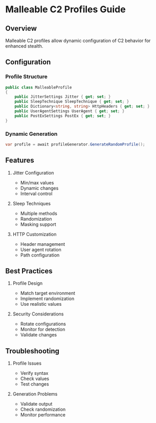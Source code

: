 # Malleable C2 Profiles Guide

## Overview
Malleable C2 profiles allow dynamic configuration of C2 behavior for enhanced stealth.

## Configuration
### Profile Structure
```csharp
public class MalleableProfile
{
    public JitterSettings Jitter { get; set; }
    public SleepTechnique SleepTechnique { get; set; }
    public Dictionary<string, string> HttpHeaders { get; set; }
    public UserAgentSettings UserAgent { get; set; }
    public PostExSettings PostEx { get; set; }
}
```

### Dynamic Generation
```csharp
var profile = await profileGenerator.GenerateRandomProfile();
```

## Features
1. Jitter Configuration
   - Min/max values
   - Dynamic changes
   - Interval control

2. Sleep Techniques
   - Multiple methods
   - Randomization
   - Masking support

3. HTTP Customization
   - Header management
   - User agent rotation
   - Path configuration

## Best Practices
1. Profile Design
   - Match target environment
   - Implement randomization
   - Use realistic values

2. Security Considerations
   - Rotate configurations
   - Monitor for detection
   - Validate changes

## Troubleshooting
1. Profile Issues
   - Verify syntax
   - Check values
   - Test changes

2. Generation Problems
   - Validate output
   - Check randomization
   - Monitor performance
